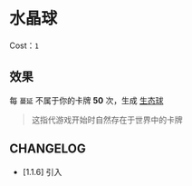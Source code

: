 # 水晶球

Cost：`1`

## 效果

每 `蔓延` 不属于你的卡牌 **50** 次，生成 [生态球](../卡牌组/生态球.md)

> 这指代游戏开始时自然存在于世界中的卡牌

## CHANGELOG

- [1.1.6] 引入
